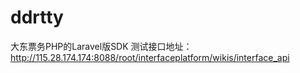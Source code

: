 # ddrtty
大东票务PHP的Laravel版SDK
测试接口地址：http://115.28.174.174:8088/root/interfaceplatform/wikis/interface_api

